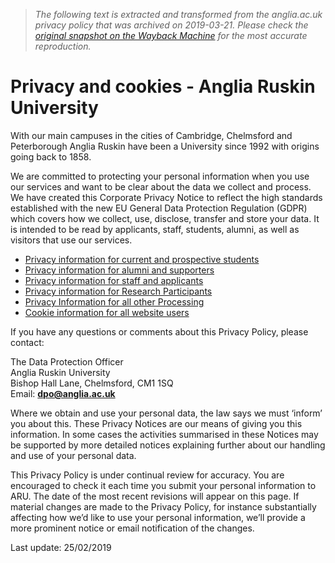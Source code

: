 > *The following text is extracted and transformed from the anglia.ac.uk privacy policy that was archived on 2019-03-21. Please check the [original snapshot on the Wayback Machine](https://web.archive.org/web/20190321174020id_/https%3A//www.anglia.ac.uk/privacy-and-cookies) for the most accurate reproduction.*

# Privacy and cookies - Anglia Ruskin University

With our main campuses in the cities of Cambridge, Chelmsford and Peterborough Anglia Ruskin have been a University since 1992 with origins going back to 1858.

We are committed to protecting your personal information when you use our services and want to be clear about the data we collect and process. We have created this Corporate Privacy Notice to reflect the high standards established with the new EU General Data Protection Regulation (GDPR) which covers how we collect, use, disclose, transfer and store your data. It is intended to be read by applicants, staff, students, alumni, as well as visitors that use our services.

  * [Privacy information for current and prospective students](https://www.anglia.ac.uk/privacy-and-cookies/current-prospective-students)
  * [Privacy information for alumni and supporters](https://www.anglia.ac.uk/privacy-and-cookies/alumni-supporters)
  * [Privacy information for staff and applicants](https://www.anglia.ac.uk/privacy-and-cookies/staff-applicants)
  * [Privacy information for Research Participants](https://web.archive.org/privacy-and-cookies/research-participants)
  * [Privacy Information for all other Processing](https://web.archive.org/privacy-and-cookies/privacy-for-all-other-processing)
  * [Cookie information for all website users](https://www.anglia.ac.uk/privacy-and-cookies/cookie-information)



If you have any questions or comments about this Privacy Policy, please contact:

The Data Protection Officer  
Anglia Ruskin University  
Bishop Hall Lane, Chelmsford, CM1 1SQ  
Email: **[dpo@anglia.ac.uk](mailto:%20dpo@anglia.ac.uk)**

Where we obtain and use your personal data, the law says we must ‘inform’ you about this. These Privacy Notices are our means of giving you this information. In some cases the activities summarised in these Notices may be supported by more detailed notices explaining further about our handling and use of your personal data.

This Privacy Policy is under continual review for accuracy. You are encouraged to check it each time you submit your personal information to ARU. The date of the most recent revisions will appear on this page. If material changes are made to the Privacy Policy, for instance substantially affecting how we’d like to use your personal information, we’ll provide a more prominent notice or email notification of the changes.

Last update: 25/02/2019
